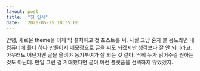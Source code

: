 ```yaml
---
layout: post
title:  "첫 인사"
date:   2020-05-25 18:35:00
---
```


안녕, 새로운 theme을 이제 막 설치하고 첫 포스트를 써. 사실 그냥 혼자 볼 용도라면 내 컴퓨터에 폴더 하나 만들어서 메모장으로 글을 써도 되겠지만
생각보다 잘 안 되더라고. 아무래도 어딘가엔 글을 올려야 동기부여가 잘 되는 것 같아. 딱히 누가 읽어주길 원하는 것도 아닌데. 
만일 그런 걸 기대했다면 굳이 이런 플랫폼을 선택하지 않았겠지.
